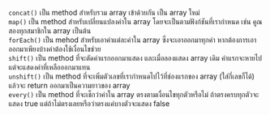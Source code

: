 `concat()` เป็น method สำหรับรวม array เข้าด้วยกัน เป็น array ใหม่ <br>
`map()` เป็น method สำหรับเปลี่ยนแปลงค่าใน array โดยจะเป็นตามฟังก์ชันที่เรากำหนด เช่น คูณสองทุกสมาชิกใน array เป็นต้น <br>
`forEach()` เป็น mehod สำหรับเอาค่าแต่ละค่าใน array ซึ่งจะเอาออกมาทุกค่า หากต้องการเอาออกมาเพียงบ้างค่าต้องใช้เงื่อนไขช่วย<br>
`shift()` เป็น method ที่จะตัดค่าแรกออกมาแสดง และเมื่อลองแสดง array เดิม ค่าแรกจะหายไป แต่จะแสดงค่าที่เหลือออกมาแทน <br>
`unshift()` เป็น method ที่จะเพิ่มตัวเลขที่เรากำหนดไปไว้ที่ช่องแรกของ array (ใส่กี่เลขก็ได้) แล้วจะ return ออกมาเป็นความยาวของ array <br>
`every()` เป็น method ที่จะเช็กว่าค่าใน array ตรงตามเงื่อนไขทุกตัวหรือไม่ ถ้าตรงครบทุกตัวจะแสดง true แต่ถ้าไม่ตรงเลยหรือว่าตรงแค่บางตัวจะแสดง false
